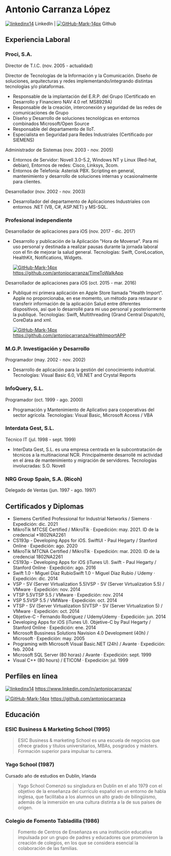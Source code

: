 # Antonio Carranza López 

[![linkedinx14](https://user-images.githubusercontent.com/9987502/172685724-5c9612c4-971d-4007-8bfb-af2f60eb4646.png)](https://www.linkedin.com/in/antoniocarranza/) LinkedIn | [![GitHub-Mark-14px](https://user-images.githubusercontent.com/9987502/172686025-0a1b1879-c610-45b6-a84e-7c20b817700d.png)](https://www.linkedin.com/in/antoniocarranza/) Github

## Experiencia Laboral
### Proci, S.A.
Director de T.I.C. (nov. 2005 - actualidad)

Director de Tecnologías de la Información y la Comunicación. Diseño de soluciones, arquitecturas y redes implementando/integrando distintas tecnologías y/o plataformas.
- Responsable de la implantación del E.R.P. del Grupo (Certificado en Desarrollo y Financiero NAV 4.0 ref. MS8929A)
- Responsable de la creación, interconexión y seguridad de las redes de comunicaciones de Grupo
- Diseño y Desarrollo de soluciones tecnológicas en entornos combinados Microsoft/Open Source
- Responsable del departamento de IIoT.
- Especialista en Seguridad para Redes Industriales (Certificado por SIEMENS)

Administrador de Sistemas (nov. 2003 - nov. 2005)
- Entornos de Servidor: Novell 3.0-5.2, Windows NT y Linux (Red-hat, debían), Entornos de redes: Cisco, Linksys, 3com.
- Entornos de Telefonía: Asterisk PBX. Scripting en general, mantenimiento y desarrollo de soluciones internas y ocasionalmente para clientes.

Desarrollador (nov. 2002 - nov. 2003)
- Desarrollador del departamento de Aplicaciones Industriales con entornos .NET (VB, C#, ASP.NET) y MS-SQL.

### Profesional independiente
Desarrollador de aplicaciones para iOS (nov. 2017 - dic. 2017)
- Desarrollo y publicación de la Aplicación "Hora de Moverse". Para mi uso personal y destinada a realizar pausas durante la jornada laboral con el fin de mejorar la salud general. Tecnologías: Swift, CoreLocation, HealthKit, Notifications, Widgets.

    [![GitHub-Mark-14px](https://user-images.githubusercontent.com/9987502/172686025-0a1b1879-c610-45b6-a84e-7c20b817700d.png)](https://github.com/antoniocarranza/TimeToWalkApp) <https://github.com/antoniocarranza/TimeToWalkApp>

Desarrollador de aplicaciones para iOS (oct. 2015 - mar. 2016)
- Publiqué mi primera aplicación en Apple Store llamada "Health Import". Apple no proporcionaba, en ese momento, un método para restaurar o transferir información de la aplicación Salud entre diferentes dispositivos, así que lo desarrollé para mi uso personal y posteriormente la publiqué. Tecnologías: Swift, Multithreading (Grand Central Dispatch), CoreData and xml.

    [![GitHub-Mark-14px](https://user-images.githubusercontent.com/9987502/172686025-0a1b1879-c610-45b6-a84e-7c20b817700d.png)](https://github.com/antoniocarranza/HealthImportAPP) <https://github.com/antoniocarranza/HealthImportAPP>

### M.G.P. Investigación y Desarrollo
Programador (may. 2002 - nov. 2002)
- Desarrollo de aplicación para la gestión del conocimiento industrial. Tecnologías: Visual Basic 6.0, VB.NET and Crystal Reports

### InfoQuery, S.L.
Programador (oct. 1999 - ago. 2000)
- Programación y Mantenimiento de Aplicativo para cooperativas del sector agrícola. Tecnologías: Visual Basic, Microsoft Access / VBA

### Interdata Gest, S.L.
Técnico IT (jul. 1998 - sept. 1999)
- InterData Gest, S.L. es una empresa centrada en la subcontratación de técnicos a la multinacional NCR. Principalmente desarrollé mi actividad en el área de mantenimiento y migración de servidores. Tecnologías involucradas: S.O. Novell

### NRG Group Spain, S.A. (Ricoh)
Delegado de Ventas (jun. 1997 - ago. 1997)

## Certificados y Diplomas

- Siemens Certified Professional for Industrial Networks / Siemens · Expedición: dic. 2021
- MikroTik MTCSE Certified / MikroTik · Expedición: may. 2021. ID de la credencial *1802NA2261
- CS193p - Developing Apps for iOS. SwiftUI - Paul Hegarty / Stanford Online · Expedición: ago. 2020
- MikroTik MTCNA Certified / MikroTik · Expedición: mar. 2020. ID de la credencial 1802NA2261
- CS193p - Developing Apps for iOS (iTunes U). Swift - Paul Hegarty / Stanford Online · Expedición: ago. 2016
- Swift 1.0 - Miguel Díaz RubioSwift 1.0 - Miguel Díaz Rubio / Udemy · Expedición: dic. 2014
- VSP - SV (Server Virtualization 5.5)VSP - SV (Server Virtualization 5.5) / VMware · Expedición: nov. 2014
- VTSP 5.5VTSP 5.5 / VMware · Expedición: nov. 2014
- VSP 5.5VSP 5.5 / VMWare · Expedición: oct. 2014
- VTSP - SV (Server Virtualization 5)VTSP - SV (Server Virtualization 5) / VMware · Expedición: oct. 2014
- Objetive-C - Fernando Rodriguez / UdemyUdemy · Expedición: jun. 2014
- Developing Apps for iOS (iTunes U). Objetive-C by Paul Hegarty / Stanford Online · Expedición: ene. 2014
- Microsoft Bussiness Solutions Navision 4.0 Development (40h) / Microsoft · Expedición: may. 2005
- Programing with Microsoft Visual Basic.NET (24h) / Avante · Expedición: feb. 2004
- Microsoft SQL Server (80 horas) / Avante · Expedición: sept. 1999
- Visual C++ (80 hours) / ETICOM · Expedición: jul. 1999

## Perfiles en línea
[![linkedinx14](https://user-images.githubusercontent.com/9987502/172685724-5c9612c4-971d-4007-8bfb-af2f60eb4646.png)](https://www.linkedin.com/in/antoniocarranza/) <https://www.linkedin.com/in/antoniocarranza/>

[![GitHub-Mark-14px](https://user-images.githubusercontent.com/9987502/172686025-0a1b1879-c610-45b6-a84e-7c20b817700d.png)](https://www.linkedin.com/in/antoniocarranza/) <https://github.com/antoniocarranza>

## Educación
### ESIC Business & Marketing School (1995)
> ESIC Business & marketing School es una escuela de negocios que ofrece grados y títulos universitarios, MBAs, posgrados y másters. Formación superior para impulsar tu carrera.
### Yago School (1987)
Cursado año de estudios en Dublin, Irlanda
> Yago School Comenzó su singladura en Dublín en el año 1979 con el objetivo de la enseñanza del currículo español en un entorno de habla inglesa, que facilitaba a los alumnos un alto grado de bilingüismo, además de la inmersión en una cultura distinta a la de sus países de origen.
### Colegio de Fomento Tabladilla (1986)
>Fomento de Centros de Enseñanza es una institución educativa impulsada por un grupo de padres y educadores que promovieron la creación de colegios, en los que se considera esencial la colaboración de las familias.
